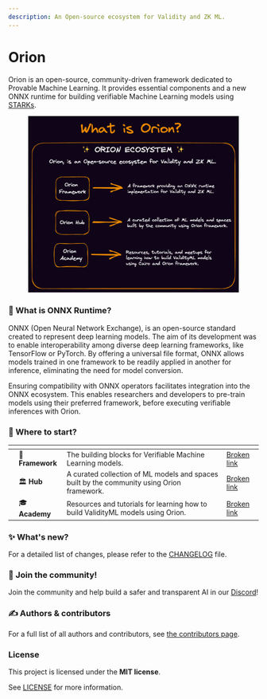 ```yaml
---
description: An Open-source ecosystem for Validity and ZK ML.
---
```


# Orion

Orion is an open-source, community-driven framework dedicated to Provable Machine Learning. It provides essential components and a new ONNX runtime for building verifiable Machine Learning models using [STARKs](https://starkware.co/stark/).

<figure><img src=".gitbook/assets/Orion.png" alt="" width="563"><figcaption></figcaption></figure>

### 🤔 What is ONNX Runtime?

ONNX (Open Neural Network Exchange), is an open-source standard created to represent deep learning models. The aim of its development was to enable interoperability among diverse deep learning frameworks, like TensorFlow or PyTorch. By offering a universal file format, ONNX allows models trained in one framework to be readily applied in another for inference, eliminating the need for model conversion.

Ensuring compatibility with ONNX operators facilitates integration into the ONNX ecosystem. This enables researchers and developers to pre-train models using their preferred framework, before executing verifiable inferences with Orion.

### 🌱 Where to start?

<table data-view="cards"><thead><tr><th align="center"></th><th></th><th></th><th data-hidden data-card-target data-type="content-ref"></th></tr></thead><tbody><tr><td align="center"></td><td>🧱 <strong>Framework</strong></td><td>The building blocks for Verifiable Machine Learning models.</td><td><a href="broken-reference">Broken link</a></td></tr><tr><td align="center"></td><td>🏛 <strong>Hub</strong></td><td>A curated collection of ML models and spaces built by the community using Orion framework.</td><td><a href="broken-reference">Broken link</a></td></tr><tr><td align="center"></td><td>🎓 <strong>Academy</strong></td><td>Resources and tutorials for learning how to build ValidityML models using Orion.</td><td><a href="broken-reference">Broken link</a></td></tr></tbody></table>

### ✨ What's new?

For a detailed list of changes, please refer to the [CHANGELOG](https://github.com/franalgaba/onnx-cairo/blob/main/docs/CHANGELOG.md) file.

### 💖 Join the community!

Join the community and help build a safer and transparent AI in our [Discord](https://discord.gg/kvqVYbCpU3)!

### ✍️ Authors & contributors

For a full list of all authors and contributors, see [the contributors page](https://github.com/franalgaba/onnx-cairo/graphs/contributors).

### License

This project is licensed under the **MIT license**.

See [LICENSE](https://github.com/franalgaba/onnx-cairo/blob/main/LICENSE/README.md) for more information.
